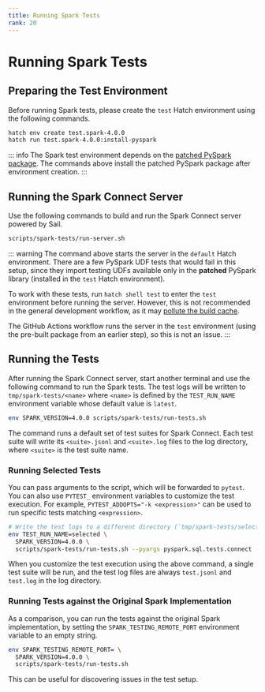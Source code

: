 ```yaml
---
title: Running Spark Tests
rank: 20
---
```


# Running Spark Tests

## Preparing the Test Environment

Before running Spark tests, please create the `test` Hatch environment using the following commands.

```bash
hatch env create test.spark-4.0.0
hatch run test.spark-4.0.0:install-pyspark
```

::: info
The Spark test environment depends on the [patched PySpark package](./spark-setup).
The commands above install the patched PySpark package after environment creation.
:::

## Running the Spark Connect Server

Use the following commands to build and run the Spark Connect server powered by Sail.

```bash
scripts/spark-tests/run-server.sh
```

::: warning
The command above starts the server in the `default` Hatch environment.
There are a few PySpark UDF tests that would fail in this setup, since they import testing UDFs available only in the **patched** PySpark library (installed in the `test` Hatch environment).

To work with these tests, run `hatch shell test` to enter the `test` environment before running the server.
However, this is not recommended in the general development workflow, as it may [pollute the build cache](../recipes/reducing-build-time.md).

The GitHub Actions workflow runs the server in the `test` environment (using the pre-built package from an earlier step),
so this is not an issue.
:::

## Running the Tests

After running the Spark Connect server, start another terminal and use the following command to run the Spark tests.
The test logs will be written to `tmp/spark-tests/<name>` where `<name>` is defined by
the `TEST_RUN_NAME` environment variable whose default value is `latest`.

```bash
env SPARK_VERSION=4.0.0 scripts/spark-tests/run-tests.sh
```

The command runs a default set of test suites for Spark Connect.
Each test suite will write its `<suite>.jsonl` and `<suite>.log` files to the log directory,
where `<suite>` is the test suite name.

### Running Selected Tests

You can pass arguments to the script, which will be forwarded to `pytest`.
You can also use `PYTEST_` environment variables to customize the test execution.
For example, `PYTEST_ADDOPTS="-k <expression>"` can be used to run specific tests matching `<expression>`.

```bash
# Write the test logs to a different directory (`tmp/spark-tests/selected`).
env TEST_RUN_NAME=selected \
  SPARK_VERSION=4.0.0 \
  scripts/spark-tests/run-tests.sh --pyargs pyspark.sql.tests.connect -v -k test_sql
```

When you customize the test execution using the above command, a single test suite will be run,
and the test log files are always `test.jsonl` and `test.log` in the log directory.

### Running Tests against the Original Spark Implementation

As a comparison, you can run the tests against the original Spark implementation,
by setting the `SPARK_TESTING_REMOTE_PORT` environment variable to an empty string.

```bash
env SPARK_TESTING_REMOTE_PORT= \
  SPARK_VERSION=4.0.0 \
  scripts/spark-tests/run-tests.sh
```

This can be useful for discovering issues in the test setup.
